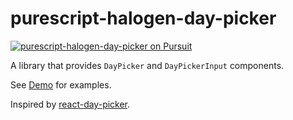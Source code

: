 # purescript-halogen-day-picker

<a href="https://pursuit.purescript.org/packages/purescript-halogen-day-picker">
  <img src="https://pursuit.purescript.org/packages/purescript-halogen-day-picker/badge"
       alt="purescript-halogen-day-picker on Pursuit">
  </img>
</a>

A library that provides `DayPicker` and `DayPickerInput` components.

See [Demo](https://rnons.github.io/purescript-halogen-day-picker) for examples.

Inspired by [react-day-picker](https://github.com/gpbl/react-day-picker).
